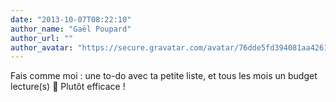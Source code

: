 ```yaml
---
date: "2013-10-07T08:22:10"
author_name: "Gaël Poupard"
author_url: ""
author_avatar: "https://secure.gravatar.com/avatar/76dde5fd394081aa4261802372fe2e33?s=48&d=mm&r=g"
---
```

Fais comme moi : une to-do avec ta petite liste, et tous les mois un budget lecture(s) 🙂 Plutôt efficace !